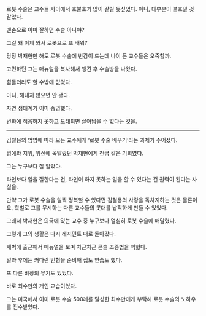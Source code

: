 로봇 수술은 교수들 사이에서 호불호가 많이 갈릴 듯싶었다. 아니, 대부분이 불호일 것 같았다.

맨손으로 이미 잘하던 수술 아니야?

그걸 왜 이제 와서 로봇으로 또 배워?

당장 박재현만 해도 로봇 수술에 반감이 드는데 나이 든 교수들은 오죽할까.

고민하던 그는 매뉴얼을 복사해서 챙긴 후 수술방을 나왔다.

힘들더라도 할 수밖에 없었다.

아니, 해내지 않으면 안 됐다.

자연 생태계가 이미 증명했다.

변화에 적응하지 못하고 도태되면 살아남을 수 없다는 것을.

* * *

김철용의 엄명에 따라 모든 교수에게 ‘로봇 수술 배우기’라는 과제가 주어졌다.

명예와 지위, 위신에 목말랐던 박재현에게 천금 같은 기회였다.

그는 누구보다 잘 알았다.

타인보다 일을 잘한다는 건, 타인이 하지 못하는 일을 할 수 있다는 건 권력이 된다는 사실을.

만약 그가 로봇 수술을 일찍 정복할 수 있다면 김철용의 사랑을 독차지하는 것은 물론이요, 학벌로 그를 무시하는 다른 교수들의 콧대를 납작하게 만들 수 있었다.

그래서 박재현은 의국에 있는 교수 중 누구보다 열심히 로봇 수술에 매달렸다.

그렇게 그의 생활은 다시 레지던트 때로 돌아갔다.

새벽에 출근해서 매뉴얼을 보며 차근차근 콘솔 조종법을 익혔다.

일과 후에는 커다란 인형을 준비해 집도 연습도 했다.

또 다른 비장의 무기도 있었다.

바로 최수만의 개인 교습이었다.

그는 미국에서 이미 로봇 수술 500례를 달성한 최수만에게 부탁해 로봇 수술의 노하우를 전수받았다.